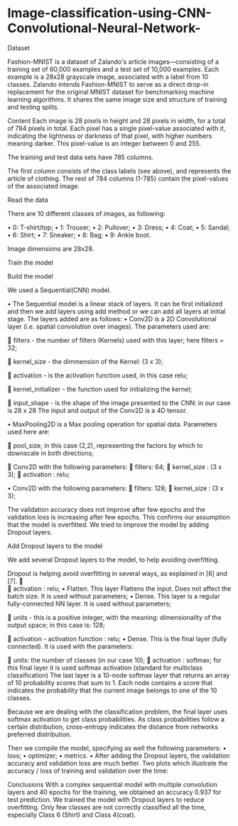 # Image-classification-using-CNN-Convolutional-Neural-Network-

Dataset

Fashion-MNIST is a dataset of Zalando's article images—consisting of a training set of 60,000 examples and a test set of 10,000 examples. Each example is a 28x28 grayscale image, associated with a label from 10 classes. Zalando intends Fashion-MNIST to serve as a direct drop-in replacement for the original MNIST dataset for benchmarking machine learning algorithms. It shares the same image size and structure of training and testing splits.

Content
Each image is 28 pixels in height and 28 pixels in width, for a total of 784 pixels in total.
Each pixel has a single pixel-value associated with it, indicating the lightness or darkness of that pixel, with higher numbers meaning darker. This pixel-value is an integer between 0 and 255.

The training and test data sets have 785 columns.

The first column consists of the class labels (see above), and represents the article of clothing.
The rest of 784 columns (1-785) contain the pixel-values of the associated image.

Read the data

There are 10 different classes of images, as following:

•	0: T-shirt/top;
•	1: Trouser;
•	2: Pullover;
•	3: Dress;
•	4: Coat;
•	5: Sandal;
•	6: Shirt;
•	7: Sneaker;
•	8: Bag;
•	9: Ankle boot.

Image dimensions are 28x28.


Train the model

Build the model

We used a Sequential(CNN) model.

•	The Sequential model is a linear stack of layers. It can be first initialized and then we add layers using add method or we can add all layers at initial stage. The layers added are as follows:
•	Conv2D is a 2D Convolutional layer (i.e. spatial convolution over images). The parameters used are:

	filters - the number of filters (Kernels) used with this layer; here filters = 32;

	kernel_size - the dimmension of the Kernel: (3 x 3);

	activation - is the activation function used, in this case relu;

	kernel_initializer - the function used for initializing the kernel;

	input_shape - is the shape of the image presented to the CNN: in our case is 28 x 28 The input and output of the Conv2D is a 4D tensor.

•	MaxPooling2D is a Max pooling operation for spatial data. Parameters used here are:

	pool_size, in this case (2,2), representing the factors by which to downscale in both directions;

	Conv2D with the following parameters:
	filters: 64;
	kernel_size : (3 x 3);
	activation : relu;

•	Conv2D with the following parameters:
	filters: 128;
	kernel_size : (3 x 3);
                         

The validation accuracy does not improve after few epochs and the validation loss is increasing after few epochs. This confirms our assumption that the model is overfitted. We tried to improve the model by adding Dropout layers.

Add Dropout layers to the model

We add several Dropout layers to the model, to help avoiding overfitting.

Dropout is helping avoid overfitting in several ways, as explained in [6] and [7].
	
	activation : relu;
•	Flatten. This layer Flattens the input. Does not affect the batch size. It is used without parameters;
•	Dense. This layer is a regular fully-connected NN layer. It is used without parameters;

	units - this is a positive integer, with the meaning: dimensionality of the output space; in this case is: 128;

	activation - activation function : relu;
•	Dense. This is the final layer (fully connected). It is used with the parameters:

	units: the number of classes (in our case 10);
	activation : softmax; for this final layer it is used softmax activation (standard for multiclass classification)
The last layer is a 10-node softmax layer that returns an array of 10 probability scores that sum to 1. Each node contains a score that indicates the probability that the current image belongs to one of the 10 classes.

Because we are dealing with the classification problem, the final layer uses softmax activation to get class probabilities. As class probabilities follow a certain distribution, cross-entropy indicates the distance from networks preferred distribution.

Then we compile the model, specifying as well the following parameters:
•	loss;
•	optimizer;
•	metrics.
•	After adding the Dropout layers, the validation accuracy and validation loss are much better. 
Two plots which illustrate the accuracy / loss of training and validation over the time:


Conclusions
With a complex sequential model with multiple convolution layers and 40 epochs for the training, we obtained an accuracy 0.937 for test prediction. We trained the model with Dropout layers to reduce overfitting.
Only few classes are not correctly classified all the time, especially Class 6 (Shirt) and Class 4(coat).
